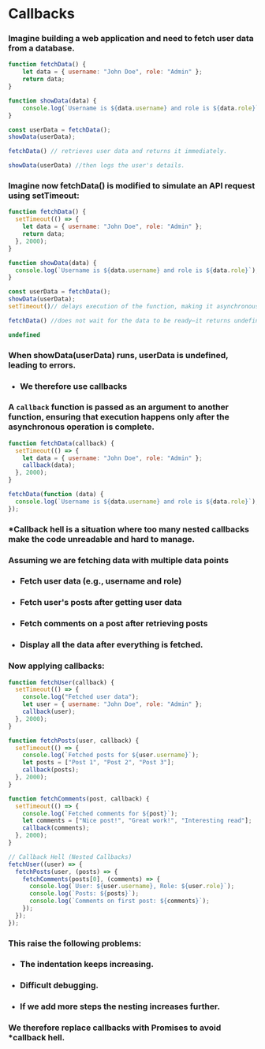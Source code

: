 # Callbacks

### Imagine building a web application and need to fetch user data from a database.
```js
function fetchData() {
    let data = { username: "John Doe", role: "Admin" };
    return data;
}

function showData(data) {
    console.log(`Username is ${data.username} and role is ${data.role}`);
}

const userData = fetchData();
showData(userData);
```
```js
fetchData() // retrieves user data and returns it immediately.

showData(userData) //then logs the user's details.
```

### Imagine now fetchData() is modified to simulate an API request using setTimeout:
```js
function fetchData() {
  setTimeout(() => {
    let data = { username: "John Doe", role: "Admin" };
    return data;
  }, 2000);
}

function showData(data) {
  console.log(`Username is ${data.username} and role is ${data.role}`);
}

const userData = fetchData();
showData(userData);
setTimeout()// delays execution of the function, making it asynchronous.
```
```js
fetchData() //does not wait for the data to be ready—it returns undefined immediately.
```
```js
undefined
```
### When showData(userData) runs, userData is undefined, leading to errors.

- ### We therefore use callbacks

### A `callback` function is passed as an argument to another function, ensuring that execution happens only after the asynchronous operation is complete.
```js
function fetchData(callback) {
  setTimeout(() => {
    let data = { username: "John Doe", role: "Admin" };
    callback(data);
  }, 2000);
}

fetchData(function (data) {
  console.log(`Username is ${data.username} and role is ${data.role}`);
});
```
### *Callback hell is a situation where too many nested callbacks make the code unreadable and hard to manage.

### Assuming we are fetching data with multiple data points

- ### Fetch user data (e.g., username and role)

- ### Fetch user's posts after getting user data

- ### Fetch comments on a post after retrieving posts

- ### Display all the data after everything is fetched.

### Now applying callbacks:
```js
function fetchUser(callback) {
  setTimeout(() => {
    console.log("Fetched user data");
    let user = { username: "John Doe", role: "Admin" };
    callback(user);
  }, 2000);
}

function fetchPosts(user, callback) {
  setTimeout(() => {
    console.log(`Fetched posts for ${user.username}`);
    let posts = ["Post 1", "Post 2", "Post 3"];
    callback(posts);
  }, 2000);
}

function fetchComments(post, callback) {
  setTimeout(() => {
    console.log(`Fetched comments for ${post}`);
    let comments = ["Nice post!", "Great work!", "Interesting read"];
    callback(comments);
  }, 2000);
}

// Callback Hell (Nested Callbacks)
fetchUser((user) => {
  fetchPosts(user, (posts) => {
    fetchComments(posts[0], (comments) => {
      console.log(`User: ${user.username}, Role: ${user.role}`);
      console.log(`Posts: ${posts}`);
      console.log(`Comments on first post: ${comments}`);
    });
  });
});
```
### This raise the following problems: 
- ### The indentation keeps increasing.
- ### Difficult debugging.
- ### If we add more steps the nesting increases further.

### We therefore replace callbacks with Promises to avoid *callback hell.

